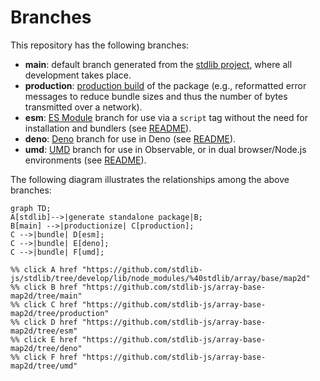 <!--

@license Apache-2.0

Copyright (c) 2022 The Stdlib Authors.

Licensed under the Apache License, Version 2.0 (the "License");
you may not use this file except in compliance with the License.
You may obtain a copy of the License at

    http://www.apache.org/licenses/LICENSE-2.0

Unless required by applicable law or agreed to in writing, software
distributed under the License is distributed on an "AS IS" BASIS,
WITHOUT WARRANTIES OR CONDITIONS OF ANY KIND, either express or implied.
See the License for the specific language governing permissions and
limitations under the License.

-->

# Branches

This repository has the following branches:

-   **main**: default branch generated from the [stdlib project][stdlib-url], where all development takes place.
-   **production**: [production build][production-url] of the package (e.g., reformatted error messages to reduce bundle sizes and thus the number of bytes transmitted over a network).
-   **esm**: [ES Module][esm-url] branch for use via a `script` tag without the need for installation and bundlers (see [README][esm-readme]).
-   **deno**: [Deno][deno-url] branch for use in Deno (see [README][deno-readme]).
-   **umd**: [UMD][umd-url] branch for use in Observable, or in dual browser/Node.js environments (see [README][umd-readme]).

The following diagram illustrates the relationships among the above branches:

```mermaid
graph TD;
A[stdlib]-->|generate standalone package|B;
B[main] -->|productionize| C[production];
C -->|bundle| D[esm];
C -->|bundle| E[deno];
C -->|bundle| F[umd];

%% click A href "https://github.com/stdlib-js/stdlib/tree/develop/lib/node_modules/%40stdlib/array/base/map2d"
%% click B href "https://github.com/stdlib-js/array-base-map2d/tree/main"
%% click C href "https://github.com/stdlib-js/array-base-map2d/tree/production"
%% click D href "https://github.com/stdlib-js/array-base-map2d/tree/esm"
%% click E href "https://github.com/stdlib-js/array-base-map2d/tree/deno"
%% click F href "https://github.com/stdlib-js/array-base-map2d/tree/umd"
```

[stdlib-url]: https://github.com/stdlib-js/stdlib/tree/develop/lib/node_modules/%40stdlib/array/base/map2d
[production-url]: https://github.com/stdlib-js/array-base-map2d/tree/production
[deno-url]: https://github.com/stdlib-js/array-base-map2d/tree/deno
[deno-readme]: https://github.com/stdlib-js/array-base-map2d/blob/deno/README.md
[umd-url]: https://github.com/stdlib-js/array-base-map2d/tree/umd
[umd-readme]: https://github.com/stdlib-js/array-base-map2d/blob/umd/README.md
[esm-url]: https://github.com/stdlib-js/array-base-map2d/tree/esm
[esm-readme]: https://github.com/stdlib-js/array-base-map2d/blob/esm/README.md